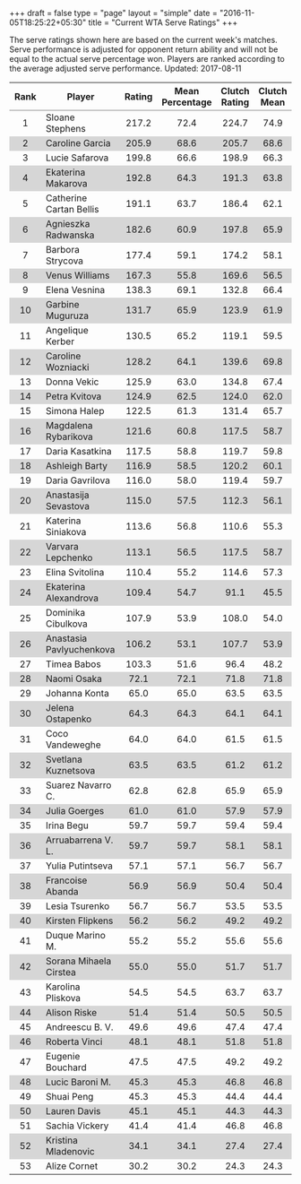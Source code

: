+++
draft = false
type = "page" 
layout = "simple"
date = "2016-11-05T18:25:22+05:30"
title = "Current WTA Serve Ratings"
+++

The serve ratings shown here are based on the current week's matches. Serve performance is adjusted for opponent return ability and will not be equal to the actual serve percentage won. Players are ranked according to the average adjusted serve performance. Updated: 2017-08-11

<table class='gmisc_table' style='border-collapse: collapse; margin-top: 1em; margin-bottom: 1em;' >
<thead>
<tr>
<th style='border-bottom: 1px solid grey; border-top: 2px solid grey; text-align: center;'>Rank</th>
<th style='border-bottom: 1px solid grey; border-top: 2px solid grey; text-align: center;'>Player</th>
<th style='border-bottom: 1px solid grey; border-top: 2px solid grey; text-align: center;'>Rating</th>
<th style='border-bottom: 1px solid grey; border-top: 2px solid grey; text-align: center;'>Mean Percentage</th>
<th style='border-bottom: 1px solid grey; border-top: 2px solid grey; text-align: center;'>Clutch Rating</th>
<th style='border-bottom: 1px solid grey; border-top: 2px solid grey; text-align: center;'>Clutch Mean</th>
</tr>
</thead>
<tbody>
<tr>
<td style='width:40%; text-align: center;'>1</td>
<td style='width:40%; text-align: left;'>Sloane Stephens</td>
<td style='width:40%; text-align: center;'>217.2</td>
<td style='width:40%; text-align: center;'>72.4</td>
<td style='width:40%; text-align: center;'>224.7</td>
<td style='width:40%; text-align: center;'>74.9</td>
</tr>
<tr style='background-color: #d6d6d6;'>
<td style='width:40%; background-color: #d6d6d6; text-align: center;'>2</td>
<td style='width:40%; background-color: #d6d6d6; text-align: left;'>Caroline Garcia</td>
<td style='width:40%; background-color: #d6d6d6; text-align: center;'>205.9</td>
<td style='width:40%; background-color: #d6d6d6; text-align: center;'>68.6</td>
<td style='width:40%; background-color: #d6d6d6; text-align: center;'>205.7</td>
<td style='width:40%; background-color: #d6d6d6; text-align: center;'>68.6</td>
</tr>
<tr>
<td style='width:40%; text-align: center;'>3</td>
<td style='width:40%; text-align: left;'>Lucie Safarova</td>
<td style='width:40%; text-align: center;'>199.8</td>
<td style='width:40%; text-align: center;'>66.6</td>
<td style='width:40%; text-align: center;'>198.9</td>
<td style='width:40%; text-align: center;'>66.3</td>
</tr>
<tr style='background-color: #d6d6d6;'>
<td style='width:40%; background-color: #d6d6d6; text-align: center;'>4</td>
<td style='width:40%; background-color: #d6d6d6; text-align: left;'>Ekaterina Makarova</td>
<td style='width:40%; background-color: #d6d6d6; text-align: center;'>192.8</td>
<td style='width:40%; background-color: #d6d6d6; text-align: center;'>64.3</td>
<td style='width:40%; background-color: #d6d6d6; text-align: center;'>191.3</td>
<td style='width:40%; background-color: #d6d6d6; text-align: center;'>63.8</td>
</tr>
<tr>
<td style='width:40%; text-align: center;'>5</td>
<td style='width:40%; text-align: left;'>Catherine Cartan Bellis</td>
<td style='width:40%; text-align: center;'>191.1</td>
<td style='width:40%; text-align: center;'>63.7</td>
<td style='width:40%; text-align: center;'>186.4</td>
<td style='width:40%; text-align: center;'>62.1</td>
</tr>
<tr style='background-color: #d6d6d6;'>
<td style='width:40%; background-color: #d6d6d6; text-align: center;'>6</td>
<td style='width:40%; background-color: #d6d6d6; text-align: left;'>Agnieszka Radwanska</td>
<td style='width:40%; background-color: #d6d6d6; text-align: center;'>182.6</td>
<td style='width:40%; background-color: #d6d6d6; text-align: center;'>60.9</td>
<td style='width:40%; background-color: #d6d6d6; text-align: center;'>197.8</td>
<td style='width:40%; background-color: #d6d6d6; text-align: center;'>65.9</td>
</tr>
<tr>
<td style='width:40%; text-align: center;'>7</td>
<td style='width:40%; text-align: left;'>Barbora Strycova</td>
<td style='width:40%; text-align: center;'>177.4</td>
<td style='width:40%; text-align: center;'>59.1</td>
<td style='width:40%; text-align: center;'>174.2</td>
<td style='width:40%; text-align: center;'>58.1</td>
</tr>
<tr style='background-color: #d6d6d6;'>
<td style='width:40%; background-color: #d6d6d6; text-align: center;'>8</td>
<td style='width:40%; background-color: #d6d6d6; text-align: left;'>Venus Williams</td>
<td style='width:40%; background-color: #d6d6d6; text-align: center;'>167.3</td>
<td style='width:40%; background-color: #d6d6d6; text-align: center;'>55.8</td>
<td style='width:40%; background-color: #d6d6d6; text-align: center;'>169.6</td>
<td style='width:40%; background-color: #d6d6d6; text-align: center;'>56.5</td>
</tr>
<tr>
<td style='width:40%; text-align: center;'>9</td>
<td style='width:40%; text-align: left;'>Elena Vesnina</td>
<td style='width:40%; text-align: center;'>138.3</td>
<td style='width:40%; text-align: center;'>69.1</td>
<td style='width:40%; text-align: center;'>132.8</td>
<td style='width:40%; text-align: center;'>66.4</td>
</tr>
<tr style='background-color: #d6d6d6;'>
<td style='width:40%; background-color: #d6d6d6; text-align: center;'>10</td>
<td style='width:40%; background-color: #d6d6d6; text-align: left;'>Garbine Muguruza</td>
<td style='width:40%; background-color: #d6d6d6; text-align: center;'>131.7</td>
<td style='width:40%; background-color: #d6d6d6; text-align: center;'>65.9</td>
<td style='width:40%; background-color: #d6d6d6; text-align: center;'>123.9</td>
<td style='width:40%; background-color: #d6d6d6; text-align: center;'>61.9</td>
</tr>
<tr>
<td style='width:40%; text-align: center;'>11</td>
<td style='width:40%; text-align: left;'>Angelique Kerber</td>
<td style='width:40%; text-align: center;'>130.5</td>
<td style='width:40%; text-align: center;'>65.2</td>
<td style='width:40%; text-align: center;'>119.1</td>
<td style='width:40%; text-align: center;'>59.5</td>
</tr>
<tr style='background-color: #d6d6d6;'>
<td style='width:40%; background-color: #d6d6d6; text-align: center;'>12</td>
<td style='width:40%; background-color: #d6d6d6; text-align: left;'>Caroline Wozniacki</td>
<td style='width:40%; background-color: #d6d6d6; text-align: center;'>128.2</td>
<td style='width:40%; background-color: #d6d6d6; text-align: center;'>64.1</td>
<td style='width:40%; background-color: #d6d6d6; text-align: center;'>139.6</td>
<td style='width:40%; background-color: #d6d6d6; text-align: center;'>69.8</td>
</tr>
<tr>
<td style='width:40%; text-align: center;'>13</td>
<td style='width:40%; text-align: left;'>Donna Vekic</td>
<td style='width:40%; text-align: center;'>125.9</td>
<td style='width:40%; text-align: center;'>63.0</td>
<td style='width:40%; text-align: center;'>134.8</td>
<td style='width:40%; text-align: center;'>67.4</td>
</tr>
<tr style='background-color: #d6d6d6;'>
<td style='width:40%; background-color: #d6d6d6; text-align: center;'>14</td>
<td style='width:40%; background-color: #d6d6d6; text-align: left;'>Petra Kvitova</td>
<td style='width:40%; background-color: #d6d6d6; text-align: center;'>124.9</td>
<td style='width:40%; background-color: #d6d6d6; text-align: center;'>62.5</td>
<td style='width:40%; background-color: #d6d6d6; text-align: center;'>124.0</td>
<td style='width:40%; background-color: #d6d6d6; text-align: center;'>62.0</td>
</tr>
<tr>
<td style='width:40%; text-align: center;'>15</td>
<td style='width:40%; text-align: left;'>Simona Halep</td>
<td style='width:40%; text-align: center;'>122.5</td>
<td style='width:40%; text-align: center;'>61.3</td>
<td style='width:40%; text-align: center;'>131.4</td>
<td style='width:40%; text-align: center;'>65.7</td>
</tr>
<tr style='background-color: #d6d6d6;'>
<td style='width:40%; background-color: #d6d6d6; text-align: center;'>16</td>
<td style='width:40%; background-color: #d6d6d6; text-align: left;'>Magdalena Rybarikova</td>
<td style='width:40%; background-color: #d6d6d6; text-align: center;'>121.6</td>
<td style='width:40%; background-color: #d6d6d6; text-align: center;'>60.8</td>
<td style='width:40%; background-color: #d6d6d6; text-align: center;'>117.5</td>
<td style='width:40%; background-color: #d6d6d6; text-align: center;'>58.7</td>
</tr>
<tr>
<td style='width:40%; text-align: center;'>17</td>
<td style='width:40%; text-align: left;'>Daria Kasatkina</td>
<td style='width:40%; text-align: center;'>117.5</td>
<td style='width:40%; text-align: center;'>58.8</td>
<td style='width:40%; text-align: center;'>119.7</td>
<td style='width:40%; text-align: center;'>59.8</td>
</tr>
<tr style='background-color: #d6d6d6;'>
<td style='width:40%; background-color: #d6d6d6; text-align: center;'>18</td>
<td style='width:40%; background-color: #d6d6d6; text-align: left;'>Ashleigh Barty</td>
<td style='width:40%; background-color: #d6d6d6; text-align: center;'>116.9</td>
<td style='width:40%; background-color: #d6d6d6; text-align: center;'>58.5</td>
<td style='width:40%; background-color: #d6d6d6; text-align: center;'>120.2</td>
<td style='width:40%; background-color: #d6d6d6; text-align: center;'>60.1</td>
</tr>
<tr>
<td style='width:40%; text-align: center;'>19</td>
<td style='width:40%; text-align: left;'>Daria Gavrilova</td>
<td style='width:40%; text-align: center;'>116.0</td>
<td style='width:40%; text-align: center;'>58.0</td>
<td style='width:40%; text-align: center;'>119.4</td>
<td style='width:40%; text-align: center;'>59.7</td>
</tr>
<tr style='background-color: #d6d6d6;'>
<td style='width:40%; background-color: #d6d6d6; text-align: center;'>20</td>
<td style='width:40%; background-color: #d6d6d6; text-align: left;'>Anastasija Sevastova</td>
<td style='width:40%; background-color: #d6d6d6; text-align: center;'>115.0</td>
<td style='width:40%; background-color: #d6d6d6; text-align: center;'>57.5</td>
<td style='width:40%; background-color: #d6d6d6; text-align: center;'>112.3</td>
<td style='width:40%; background-color: #d6d6d6; text-align: center;'>56.1</td>
</tr>
<tr>
<td style='width:40%; text-align: center;'>21</td>
<td style='width:40%; text-align: left;'>Katerina Siniakova</td>
<td style='width:40%; text-align: center;'>113.6</td>
<td style='width:40%; text-align: center;'>56.8</td>
<td style='width:40%; text-align: center;'>110.6</td>
<td style='width:40%; text-align: center;'>55.3</td>
</tr>
<tr style='background-color: #d6d6d6;'>
<td style='width:40%; background-color: #d6d6d6; text-align: center;'>22</td>
<td style='width:40%; background-color: #d6d6d6; text-align: left;'>Varvara Lepchenko</td>
<td style='width:40%; background-color: #d6d6d6; text-align: center;'>113.1</td>
<td style='width:40%; background-color: #d6d6d6; text-align: center;'>56.5</td>
<td style='width:40%; background-color: #d6d6d6; text-align: center;'>117.5</td>
<td style='width:40%; background-color: #d6d6d6; text-align: center;'>58.7</td>
</tr>
<tr>
<td style='width:40%; text-align: center;'>23</td>
<td style='width:40%; text-align: left;'>Elina Svitolina</td>
<td style='width:40%; text-align: center;'>110.4</td>
<td style='width:40%; text-align: center;'>55.2</td>
<td style='width:40%; text-align: center;'>114.6</td>
<td style='width:40%; text-align: center;'>57.3</td>
</tr>
<tr style='background-color: #d6d6d6;'>
<td style='width:40%; background-color: #d6d6d6; text-align: center;'>24</td>
<td style='width:40%; background-color: #d6d6d6; text-align: left;'>Ekaterina Alexandrova</td>
<td style='width:40%; background-color: #d6d6d6; text-align: center;'>109.4</td>
<td style='width:40%; background-color: #d6d6d6; text-align: center;'>54.7</td>
<td style='width:40%; background-color: #d6d6d6; text-align: center;'>91.1</td>
<td style='width:40%; background-color: #d6d6d6; text-align: center;'>45.5</td>
</tr>
<tr>
<td style='width:40%; text-align: center;'>25</td>
<td style='width:40%; text-align: left;'>Dominika Cibulkova</td>
<td style='width:40%; text-align: center;'>107.9</td>
<td style='width:40%; text-align: center;'>53.9</td>
<td style='width:40%; text-align: center;'>108.0</td>
<td style='width:40%; text-align: center;'>54.0</td>
</tr>
<tr style='background-color: #d6d6d6;'>
<td style='width:40%; background-color: #d6d6d6; text-align: center;'>26</td>
<td style='width:40%; background-color: #d6d6d6; text-align: left;'>Anastasia Pavlyuchenkova</td>
<td style='width:40%; background-color: #d6d6d6; text-align: center;'>106.2</td>
<td style='width:40%; background-color: #d6d6d6; text-align: center;'>53.1</td>
<td style='width:40%; background-color: #d6d6d6; text-align: center;'>107.7</td>
<td style='width:40%; background-color: #d6d6d6; text-align: center;'>53.9</td>
</tr>
<tr>
<td style='width:40%; text-align: center;'>27</td>
<td style='width:40%; text-align: left;'>Timea Babos</td>
<td style='width:40%; text-align: center;'>103.3</td>
<td style='width:40%; text-align: center;'>51.6</td>
<td style='width:40%; text-align: center;'>96.4</td>
<td style='width:40%; text-align: center;'>48.2</td>
</tr>
<tr style='background-color: #d6d6d6;'>
<td style='width:40%; background-color: #d6d6d6; text-align: center;'>28</td>
<td style='width:40%; background-color: #d6d6d6; text-align: left;'>Naomi Osaka</td>
<td style='width:40%; background-color: #d6d6d6; text-align: center;'>72.1</td>
<td style='width:40%; background-color: #d6d6d6; text-align: center;'>72.1</td>
<td style='width:40%; background-color: #d6d6d6; text-align: center;'>71.8</td>
<td style='width:40%; background-color: #d6d6d6; text-align: center;'>71.8</td>
</tr>
<tr>
<td style='width:40%; text-align: center;'>29</td>
<td style='width:40%; text-align: left;'>Johanna Konta</td>
<td style='width:40%; text-align: center;'>65.0</td>
<td style='width:40%; text-align: center;'>65.0</td>
<td style='width:40%; text-align: center;'>63.5</td>
<td style='width:40%; text-align: center;'>63.5</td>
</tr>
<tr style='background-color: #d6d6d6;'>
<td style='width:40%; background-color: #d6d6d6; text-align: center;'>30</td>
<td style='width:40%; background-color: #d6d6d6; text-align: left;'>Jelena Ostapenko</td>
<td style='width:40%; background-color: #d6d6d6; text-align: center;'>64.3</td>
<td style='width:40%; background-color: #d6d6d6; text-align: center;'>64.3</td>
<td style='width:40%; background-color: #d6d6d6; text-align: center;'>64.1</td>
<td style='width:40%; background-color: #d6d6d6; text-align: center;'>64.1</td>
</tr>
<tr>
<td style='width:40%; text-align: center;'>31</td>
<td style='width:40%; text-align: left;'>Coco Vandeweghe</td>
<td style='width:40%; text-align: center;'>64.0</td>
<td style='width:40%; text-align: center;'>64.0</td>
<td style='width:40%; text-align: center;'>61.5</td>
<td style='width:40%; text-align: center;'>61.5</td>
</tr>
<tr style='background-color: #d6d6d6;'>
<td style='width:40%; background-color: #d6d6d6; text-align: center;'>32</td>
<td style='width:40%; background-color: #d6d6d6; text-align: left;'>Svetlana Kuznetsova</td>
<td style='width:40%; background-color: #d6d6d6; text-align: center;'>63.5</td>
<td style='width:40%; background-color: #d6d6d6; text-align: center;'>63.5</td>
<td style='width:40%; background-color: #d6d6d6; text-align: center;'>61.2</td>
<td style='width:40%; background-color: #d6d6d6; text-align: center;'>61.2</td>
</tr>
<tr>
<td style='width:40%; text-align: center;'>33</td>
<td style='width:40%; text-align: left;'>Suarez Navarro C.</td>
<td style='width:40%; text-align: center;'>62.8</td>
<td style='width:40%; text-align: center;'>62.8</td>
<td style='width:40%; text-align: center;'>65.9</td>
<td style='width:40%; text-align: center;'>65.9</td>
</tr>
<tr style='background-color: #d6d6d6;'>
<td style='width:40%; background-color: #d6d6d6; text-align: center;'>34</td>
<td style='width:40%; background-color: #d6d6d6; text-align: left;'>Julia Goerges</td>
<td style='width:40%; background-color: #d6d6d6; text-align: center;'>61.0</td>
<td style='width:40%; background-color: #d6d6d6; text-align: center;'>61.0</td>
<td style='width:40%; background-color: #d6d6d6; text-align: center;'>57.9</td>
<td style='width:40%; background-color: #d6d6d6; text-align: center;'>57.9</td>
</tr>
<tr>
<td style='width:40%; text-align: center;'>35</td>
<td style='width:40%; text-align: left;'>Irina Begu</td>
<td style='width:40%; text-align: center;'>59.7</td>
<td style='width:40%; text-align: center;'>59.7</td>
<td style='width:40%; text-align: center;'>59.4</td>
<td style='width:40%; text-align: center;'>59.4</td>
</tr>
<tr style='background-color: #d6d6d6;'>
<td style='width:40%; background-color: #d6d6d6; text-align: center;'>36</td>
<td style='width:40%; background-color: #d6d6d6; text-align: left;'>Arruabarrena V. L.</td>
<td style='width:40%; background-color: #d6d6d6; text-align: center;'>59.7</td>
<td style='width:40%; background-color: #d6d6d6; text-align: center;'>59.7</td>
<td style='width:40%; background-color: #d6d6d6; text-align: center;'>58.1</td>
<td style='width:40%; background-color: #d6d6d6; text-align: center;'>58.1</td>
</tr>
<tr>
<td style='width:40%; text-align: center;'>37</td>
<td style='width:40%; text-align: left;'>Yulia Putintseva</td>
<td style='width:40%; text-align: center;'>57.1</td>
<td style='width:40%; text-align: center;'>57.1</td>
<td style='width:40%; text-align: center;'>56.7</td>
<td style='width:40%; text-align: center;'>56.7</td>
</tr>
<tr style='background-color: #d6d6d6;'>
<td style='width:40%; background-color: #d6d6d6; text-align: center;'>38</td>
<td style='width:40%; background-color: #d6d6d6; text-align: left;'>Francoise Abanda</td>
<td style='width:40%; background-color: #d6d6d6; text-align: center;'>56.9</td>
<td style='width:40%; background-color: #d6d6d6; text-align: center;'>56.9</td>
<td style='width:40%; background-color: #d6d6d6; text-align: center;'>50.4</td>
<td style='width:40%; background-color: #d6d6d6; text-align: center;'>50.4</td>
</tr>
<tr>
<td style='width:40%; text-align: center;'>39</td>
<td style='width:40%; text-align: left;'>Lesia Tsurenko</td>
<td style='width:40%; text-align: center;'>56.7</td>
<td style='width:40%; text-align: center;'>56.7</td>
<td style='width:40%; text-align: center;'>53.5</td>
<td style='width:40%; text-align: center;'>53.5</td>
</tr>
<tr style='background-color: #d6d6d6;'>
<td style='width:40%; background-color: #d6d6d6; text-align: center;'>40</td>
<td style='width:40%; background-color: #d6d6d6; text-align: left;'>Kirsten Flipkens</td>
<td style='width:40%; background-color: #d6d6d6; text-align: center;'>56.2</td>
<td style='width:40%; background-color: #d6d6d6; text-align: center;'>56.2</td>
<td style='width:40%; background-color: #d6d6d6; text-align: center;'>49.2</td>
<td style='width:40%; background-color: #d6d6d6; text-align: center;'>49.2</td>
</tr>
<tr>
<td style='width:40%; text-align: center;'>41</td>
<td style='width:40%; text-align: left;'>Duque Marino M.</td>
<td style='width:40%; text-align: center;'>55.2</td>
<td style='width:40%; text-align: center;'>55.2</td>
<td style='width:40%; text-align: center;'>55.6</td>
<td style='width:40%; text-align: center;'>55.6</td>
</tr>
<tr style='background-color: #d6d6d6;'>
<td style='width:40%; background-color: #d6d6d6; text-align: center;'>42</td>
<td style='width:40%; background-color: #d6d6d6; text-align: left;'>Sorana Mihaela Cirstea</td>
<td style='width:40%; background-color: #d6d6d6; text-align: center;'>55.0</td>
<td style='width:40%; background-color: #d6d6d6; text-align: center;'>55.0</td>
<td style='width:40%; background-color: #d6d6d6; text-align: center;'>51.7</td>
<td style='width:40%; background-color: #d6d6d6; text-align: center;'>51.7</td>
</tr>
<tr>
<td style='width:40%; text-align: center;'>43</td>
<td style='width:40%; text-align: left;'>Karolina Pliskova</td>
<td style='width:40%; text-align: center;'>54.5</td>
<td style='width:40%; text-align: center;'>54.5</td>
<td style='width:40%; text-align: center;'>63.7</td>
<td style='width:40%; text-align: center;'>63.7</td>
</tr>
<tr style='background-color: #d6d6d6;'>
<td style='width:40%; background-color: #d6d6d6; text-align: center;'>44</td>
<td style='width:40%; background-color: #d6d6d6; text-align: left;'>Alison Riske</td>
<td style='width:40%; background-color: #d6d6d6; text-align: center;'>51.4</td>
<td style='width:40%; background-color: #d6d6d6; text-align: center;'>51.4</td>
<td style='width:40%; background-color: #d6d6d6; text-align: center;'>50.5</td>
<td style='width:40%; background-color: #d6d6d6; text-align: center;'>50.5</td>
</tr>
<tr>
<td style='width:40%; text-align: center;'>45</td>
<td style='width:40%; text-align: left;'>Andreescu B. V.</td>
<td style='width:40%; text-align: center;'>49.6</td>
<td style='width:40%; text-align: center;'>49.6</td>
<td style='width:40%; text-align: center;'>47.4</td>
<td style='width:40%; text-align: center;'>47.4</td>
</tr>
<tr style='background-color: #d6d6d6;'>
<td style='width:40%; background-color: #d6d6d6; text-align: center;'>46</td>
<td style='width:40%; background-color: #d6d6d6; text-align: left;'>Roberta Vinci</td>
<td style='width:40%; background-color: #d6d6d6; text-align: center;'>48.1</td>
<td style='width:40%; background-color: #d6d6d6; text-align: center;'>48.1</td>
<td style='width:40%; background-color: #d6d6d6; text-align: center;'>51.8</td>
<td style='width:40%; background-color: #d6d6d6; text-align: center;'>51.8</td>
</tr>
<tr>
<td style='width:40%; text-align: center;'>47</td>
<td style='width:40%; text-align: left;'>Eugenie Bouchard</td>
<td style='width:40%; text-align: center;'>47.5</td>
<td style='width:40%; text-align: center;'>47.5</td>
<td style='width:40%; text-align: center;'>49.2</td>
<td style='width:40%; text-align: center;'>49.2</td>
</tr>
<tr style='background-color: #d6d6d6;'>
<td style='width:40%; background-color: #d6d6d6; text-align: center;'>48</td>
<td style='width:40%; background-color: #d6d6d6; text-align: left;'>Lucic Baroni M.</td>
<td style='width:40%; background-color: #d6d6d6; text-align: center;'>45.3</td>
<td style='width:40%; background-color: #d6d6d6; text-align: center;'>45.3</td>
<td style='width:40%; background-color: #d6d6d6; text-align: center;'>46.8</td>
<td style='width:40%; background-color: #d6d6d6; text-align: center;'>46.8</td>
</tr>
<tr>
<td style='width:40%; text-align: center;'>49</td>
<td style='width:40%; text-align: left;'>Shuai Peng</td>
<td style='width:40%; text-align: center;'>45.3</td>
<td style='width:40%; text-align: center;'>45.3</td>
<td style='width:40%; text-align: center;'>44.4</td>
<td style='width:40%; text-align: center;'>44.4</td>
</tr>
<tr style='background-color: #d6d6d6;'>
<td style='width:40%; background-color: #d6d6d6; text-align: center;'>50</td>
<td style='width:40%; background-color: #d6d6d6; text-align: left;'>Lauren Davis</td>
<td style='width:40%; background-color: #d6d6d6; text-align: center;'>45.1</td>
<td style='width:40%; background-color: #d6d6d6; text-align: center;'>45.1</td>
<td style='width:40%; background-color: #d6d6d6; text-align: center;'>44.3</td>
<td style='width:40%; background-color: #d6d6d6; text-align: center;'>44.3</td>
</tr>
<tr>
<td style='width:40%; text-align: center;'>51</td>
<td style='width:40%; text-align: left;'>Sachia Vickery</td>
<td style='width:40%; text-align: center;'>41.4</td>
<td style='width:40%; text-align: center;'>41.4</td>
<td style='width:40%; text-align: center;'>46.8</td>
<td style='width:40%; text-align: center;'>46.8</td>
</tr>
<tr style='background-color: #d6d6d6;'>
<td style='width:40%; background-color: #d6d6d6; text-align: center;'>52</td>
<td style='width:40%; background-color: #d6d6d6; text-align: left;'>Kristina Mladenovic</td>
<td style='width:40%; background-color: #d6d6d6; text-align: center;'>34.1</td>
<td style='width:40%; background-color: #d6d6d6; text-align: center;'>34.1</td>
<td style='width:40%; background-color: #d6d6d6; text-align: center;'>27.4</td>
<td style='width:40%; background-color: #d6d6d6; text-align: center;'>27.4</td>
</tr>
<tr>
<td style='width:40%; border-bottom: 2px solid grey; text-align: center;'>53</td>
<td style='width:40%; border-bottom: 2px solid grey; text-align: left;'>Alize Cornet</td>
<td style='width:40%; border-bottom: 2px solid grey; text-align: center;'>30.2</td>
<td style='width:40%; border-bottom: 2px solid grey; text-align: center;'>30.2</td>
<td style='width:40%; border-bottom: 2px solid grey; text-align: center;'>24.3</td>
<td style='width:40%; border-bottom: 2px solid grey; text-align: center;'>24.3</td>
</tr>
</tbody>
</table>
